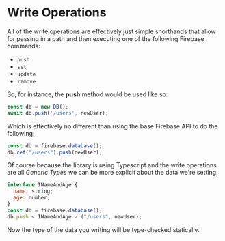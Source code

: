 # Write Operations

All of the write operations are effectively just simple shorthands that allow for passing in a path and then executing one of the following Firebase commands:

* `push`
* `set`
* `update`
* `remove`

So, for instance, the **push** method would be used like so:

```js
const db = new DB();
await db.push('/users', newUser);
```

Which is effectively no different than using the base Firebase API to do the following:

```js
const db = firebase.database();
db.ref("/users").push(newUser);
```

Of course because the library is using Typescript and the write operations are all _Generic Types_ we can be more explicit about the data we're setting:

```js
interface INameAndAge {
  name: string;
  age: number;
}
const db = firebase.database();
db.push < INameAndAge > ("/users", newUser);
```

Now the type of the data you writing will be type-checked statically.

